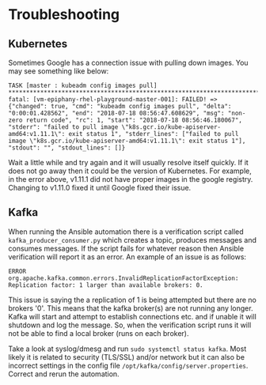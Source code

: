 # Troubleshooting

## Kubernetes

Sometimes Google has a connection issue with pulling down images. You may see something like below:

```text
TASK [master : kubeadm config images pull] **********************************************************************************************
fatal: [vm-epiphany-rhel-playground-master-001]: FAILED! => {"changed": true, "cmd": "kubeadm config images pull", "delta": "0:00:01.428562", "end": "2018-07-18 08:56:47.608629", "msg": "non-zero return code", "rc": 1, "start": "2018-07-18 08:56:46.180067", "stderr": "failed to pull image \"k8s.gcr.io/kube-apiserver-amd64:v1.11.1\": exit status 1", "stderr_lines": ["failed to pull image \"k8s.gcr.io/kube-apiserver-amd64:v1.11.1\": exit status 1"], "stdout": "", "stdout_lines": []}
```

Wait a little while and try again and it will usually resolve itself quickly. If it does not go away then it could be the version of Kubernetes. For example, in the error above, v1.11.1 did not have proper images in the google registry. Changing to v1.11.0 fixed it until Google fixed their issue.

## Kafka

When running the Ansible automation there is a verification script called `kafka_producer_consumer.py` which creates a topic, produces messages and consumes messages. If the script fails for whatever reason then Ansible verification will report it as an error. An example of an issue is as follows:

```text
ERROR org.apache.kafka.common.errors.InvalidReplicationFactorException: Replication factor: 1 larger than available brokers: 0.
```

This issue is saying the a replication of 1 is being attempted but there are no brokers '0'. This means that the kafka broker(s) are not running any longer. Kafka will start and attempt to establish connections etc. and if unable it will shutdown and log the message. So, when the verification script runs it will not be able to find a local broker (runs on each broker).

Take a look at syslog/dmesg and run `sudo systemctl status kafka`. Most likely it is related to security (TLS/SSL) and/or network but it can also be incorrect settings in the config file `/opt/kafka/config/server.properties`. Correct and rerun the automation.
